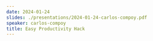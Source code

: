 ```yaml
---
date: 2024-01-24
slides: ./presentations/2024-01-24-carlos-compoy.pdf
speaker: carlos-compoy
title: Easy Productivity Hack
---
```

